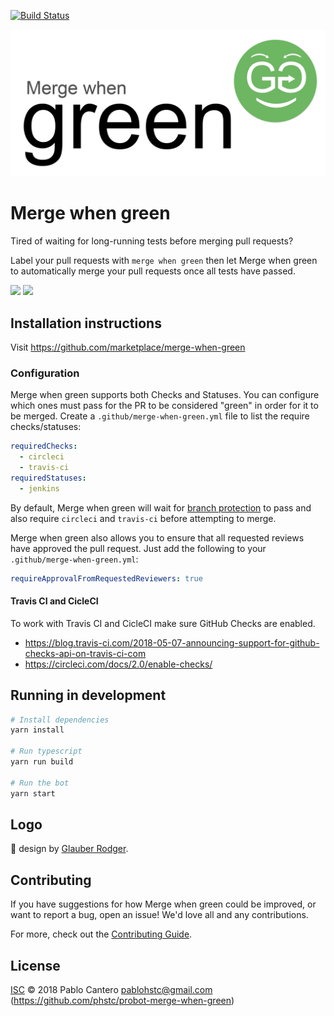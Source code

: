 [![Build Status](https://travis-ci.com/phstc/probot-merge-when-green.svg?branch=master)](https://travis-ci.com/phstc/probot-merge-when-green)

![Merge when green logo](merge-when-green.png)

# Merge when green

Tired of waiting for long-running tests before merging pull requests?

Label your pull requests with `merge when green` then let Merge when green to automatically merge your pull requests once all tests have passed.


![](https://raw.githubusercontent.com/phstc/probot-merge-when-green/master/merge-when-green-1.png)
![](https://raw.githubusercontent.com/phstc/probot-merge-when-green/master/merge-when-green-2.png)

## Installation instructions

Visit https://github.com/marketplace/merge-when-green

### Configuration

Merge when green supports both Checks and Statuses. You can configure which ones must pass for the PR to be considered
"green" in order for it to be merged. Create a `.github/merge-when-green.yml` file to list the require checks/statuses:

```yaml
requiredChecks:
  - circleci
  - travis-ci
requiredStatuses:
  - jenkins
```

By default, Merge when green will wait for [branch protection](https://help.github.com/en/articles/about-protected-branches)
to pass and also require `circleci` and `travis-ci` before attempting to merge.

Merge when green also allows you to ensure that all requested reviews have approved the pull request. Just add the 
following to your `.github/merge-when-green.yml`:

```yaml
requireApprovalFromRequestedReviewers: true
```

#### Travis CI and CicleCI

To work with Travis CI and CicleCI make sure GitHub Checks are enabled.

* https://blog.travis-ci.com/2018-05-07-announcing-support-for-github-checks-api-on-travis-ci-com
* https://circleci.com/docs/2.0/enable-checks/


## Running in development

```sh
# Install dependencies
yarn install

# Run typescript
yarn run build

# Run the bot
yarn start
```

## Logo

:clap: design by [Glauber Rodger](https://github.com/rdgr).

## Contributing

If you have suggestions for how Merge when green could be improved, or want to report a bug, open an issue! We'd love all and any contributions.

For more, check out the [Contributing Guide](CONTRIBUTING.md).

## License

[ISC](LICENSE) © 2018 Pablo Cantero <pablohstc@gmail.com> (https://github.com/phstc/probot-merge-when-green)
